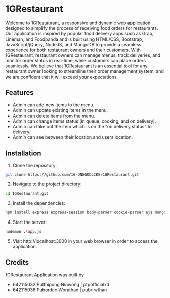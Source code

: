 # 1GRestaurant

Welcome to 1GRestaurant, a responsive and dynamic web application designed to simplify the process of receiving food orders for restaurants. Our application is inspired by popular food delivery apps such as Grab, Lineman, and Foodpanda and is built using HTML/CSS, Bootstrap, JavaScript/jQuery, NodeJS, and MongoDB to provide a seamless experience for both restaurant owners and their customers. With 1GRestaurant, restaurant owners can manage menus, track deliveries, and monitor order status in real-time, while customers can place orders seamlessly. We believe that 1GRestaurant is an essential tool for any restaurant owner looking to streamline their order management system, and we are confident that it will exceed your expectations.

## Features
- Admin can add new items to the menu.
- Admin can update existing items in the menu.
- Admin can delete items from the menu.
- Admin can change items status (in queue, cooking, and on delivery).
- Admin can take out the item which is on the "on delivery status" to delivery.
- Admin can see between their location and users location.

## Installation
1. Clone the repository:
```bash
git clone https://github.com/1G-ONEGODLIKE/1GRestaurant.git
```
2. Navigate to the project directory:
```bash
cd 1GRestaurant.git
```

3. Install the dependencies:
```bash
npm install express express-session body-parser cookie-parser ejs mongoose daemon
```

4. Start the server:
```bash
nodemon .\app.js
```

5. Visit http://localhost:3000 in your web browser in order to access the application.

## Credits

1GRestaurant Application was built by 
- 642115032 Putthipong Ninwong | ptpofficialxd
- 642115036 Pubordee Worathan | pubr-wthan

